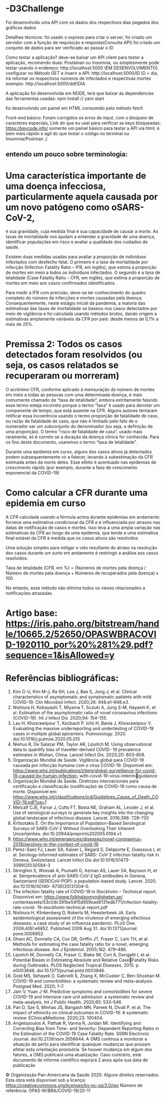 # -D3Challenge
Foi desenvolvido uma API com os dados dos respectivos dias pegados dos gráficos dados

Detalhes técnicos: 
foi usado o express para criar o server, 
foi criado um servidor com a função de requisição e resposta(Consulta API) 
foi criado um conjunto de dados para ser verificado ao passar o ID

Como testar a aplicação? 
deve-se baixar um  API client para  testar a aplicação, recomendo duas: Postaman ou Insomnia, ou simplesmente pode testar usando o endereço:  http://localhost:5000 (EM DESENVOLVIMENTO).
configurar no Método GET e inserir a API: 
      http://localhost:5000/ID
      ID = dia, irá retornar os respectivos números de infectados e respectivas mortes
      exemplo: 
      http://localhost:5000/ddf/DIA


A aplicação foi desenvolvida em NODE, terá que baixar ás dependencias das ferramentas usadas: 
npm install //  yarn start

foi desenvolvido um painel em HTML consumido pelo método fetch

Front-end básico: 
Foram corrigidos os erros de input, com o bloqueio de caracteres especiais, 
Link do que eu usei para verificar as keys bloqueadas: https://keycode.info/
somente um painel básico para testar a API via html, é bem mais rápido e agil do que testar o código no terminal ou Insomnia/Postman ;)

## entendo um pouco sobre terminologia: 

# Uma característica importante de uma doença infecciosa, particularmente aquela causada por um novo patógeno como oSARS-CoV-2, 
é sua gravidade, cuja medida final é sua capacidade de causar a morte. As taxas de mortalidade nos ajudam a entender a gravidade 
de uma doença, identificar populações em risco e avaliar a qualidade dos cuidados de saúde.

Existem duas medidas usadas para avaliar a proporção de indivíduos infectados com desfecho fatal. O primeiro é a taxa de mortalidade por infecção (Infection Fatality Ratio – IFR, em inglês), que estima a proporção de mortes em meio a todos os indivíduos 
infectados. O segundo é a taxa de letalidade (Case Fatality Ratio – CFR, em inglês), que estima a proporção de mortes em meio 
aos casos confirmados identificados.

Para medir a IFR com precisão, deve-se ter conhecimento do quadro completo do número de infecções e mortes causadas pela doença. Consequentemente, neste estágio inicial da pandemia, a maioria das estimativas das taxas de mortalidade se baseou nos casos 
detectados por meio de vigilância e foi calculada usando métodos brutos, dando origem a estimativas amplamente variáveis da CFR 
por país: desde menos de 0,1% a mais de 25%.

# Premissa 2: Todos os casos detectados foram resolvidos (ou seja, os casos relatados se recuperaram ou morreram)

O acrônimo CFR, conforme aplicado à mensuração do número de mortes em meio a todas as pessoas com uma determinada doença,
é mais comumente chamado de “taxa de letalidade”, embora estritamente falando esse termo esteja incorreto porque o termo “taxa”
é usado para denotar um componente de tempo, que está ausente na CFR. Alguns autores tentaram retificar essa incoerência usando
o termo proporção de fatalidade de caso, ou razão de fatalidade de caso, que não é limitado pelo fato de o numerador ser um subconjunto do denominador (ou seja, a definição de uma proporção). O termo “risco de fatalidade de caso”, usado mais raramente, só é correto se a duração da doença clínica for conhecida. Para os fins deste documento, usaremos o termo “taxa de letalidade”.

Durante uma epidemia em curso, alguns dos casos ativos já detectados podem subsequentemente vir a falecer, levando à subestimação da CFR estimada antes da morte deles. Esse efeito é acentuado nas epidemias de crescimento rápido (por exemplo, durante 
a fase de crescimento exponencial da COVID-19)

# Como calcular a CFR durante uma epidemia em curso


A CFR calculada usando a fórmula acima durante epidemias em andamento fornece uma estimativa condicional da CFR e é influenciada por atrasos nas datas de notificação de casos e mortes. Isso leva a uma ampla variação nas estimativas da CFR ao longo de uma epidemia, que tende a uma estimativa final estável da CFR à medida que os casos ativos são resolvidos

Uma solução simples para mitigar o viés resultante do atraso na resolução dos casos durante um surto em andamento é restringir a 
análise aos casos resolvidos:

Taxa de letalidade (CFR, em %) = (Números de mortes pela doença / Número de mortes pela doença + Números de recuperados pela doença) x 100

No entanto, esse método não elimina todos os vieses relacionados a notificações atrasadas.



# Artigo base: https://iris.paho.org/bitstream/handle/10665.2/52650/OPASWBRACOVID-1920110_por%20%281%29.pdf?sequence=1&isAllowed=y

# Referências bibliográficas: 
1. Kim G-U, Kim M-J, Ra SH, Lee J, Bae S, Jung J, et al. Clinical characteristics of asymptomatic and symptomatic patients with mild 
COVID-19. Clin Microbiol Infect. 2020;26: 948.e1–948.e3.
2. Nishiura H, Kobayashi T, Miyama T, Suzuki A, Jung S-M, Hayashi K, et al. Estimation of the asymptomatic ratio of novel coronavirus 
infections (COVID-19). Int J Infect Dis. 2020;94: 154–155.
3. Lau H, Khosrawipour T, Kocbach P, Ichii H, Bania J, Khosrawipour V. Evaluating the massive underreporting and undertesting of 
COVID-19 cases in multiple global epicenters. Pulmonology. 2020. doi:10.1016/j.pulmoe.2020.05.015
4. Niehus R, De Salazar PM, Taylor AR, Lipsitch M. Using observational data to quantify bias of traveller-derived COVID- 19 prevalence 
estimates in Wuhan, China. Lancet Infect Dis. 2020;20: 803–808.
5. Organização Mundial de Saúde. Vigilância global para COVID-19 causada por infecção humana com o vírus COVID-19. Disponível 
em: https://www.who.int/publications/i/item/global-surveillance-for-covid-19-caused-by-human-infection- with-covid-19-virus-interimguidance
6. Organização Mundial da Saúde. Diretrizes internacionais para certificação e classificação (codificação) de COVID-19 como causa de 
morte. Disponível em: https://www.who.int/classifications/icd/Guidelines_Cause_of_Death_COVID-19.pdf?ua=1
7. Metcalf CJE, Farrar J, Cutts FT, Basta NE, Graham AL, Lessler J, et al. Use of serological surveys to generate key insights into the 
changing global landscape of infectious disease. Lancet. 2016;388: 728–730
8. Kritsotakis E. On the Importance of Population-Based Serological Surveys of SARS-CoV-2 Without Overlooking Their Inherent 
Uncertainties. doi:10.20944/preprints202005.0194.v1.
9. https://www.who.int/emergencies/diseases/novel-coronavirus-2019/serology-in-the-context-of-covid-19
10. Perez-Saez FJ, Lauer SA, Kaiser L, Regard S, Delaporte E, Guessous I, et al. Serology-informed estimates of SARS- CoV-2 infection 
fatality risk in Geneva, Switzerland. Lancet Infect Dis doi:10.1016/S1473-3099(20)30584-3
11. Stringhini S, Wisniak A, Piumatti G, Azman AS, Lauer SA, Baysson H, et al. Seroprevalence of anti-SARS-CoV-2 IgG antibodies in 
Geneva, Switzerland (SEROCoV-POP): a population-based study. Lancet. 2020. doi:10.1016/S0140- 6736(20)31304-0.
12. The infection fatality rate of COVID-19 in Stockholm – Technical report. Disponível em: https://www.folkhalsomyndigheten.se/
contentassets/53c0dc391be54f5d959ead9131edb771/infection-fatality-rate-covid- 19-stockholm-technical-report.pdf
13. Nishiura H, Klinkenberg D, Roberts M, Heesterbeek JA. Early epidemiological assessment of the virulence of emerging infectious 
diseases: a case study of an influenza pandemic. PLoS One. 2009;4(8):e6852. Published 2009 Aug 31. doi:10.1371/journal.
pone.0006852.
14. Ghani AC, Donnelly CA, Cox DR, Griffin JT, Fraser C, Lam TH, et al. Methods for estimating the case fatality ratio for a novel, 
emerging infectious disease. Am J Epidemiol. 2005;162: 479–486.
15. Lipsitch M, Donnelly CA, Fraser C, Blake IM, Cori A, Dorigatti I, et al. Potential Biases in Estimating Absolute and Relative CaseFatality Risks during Outbreaks. PLOS Neglected Tropical Diseases. 2015. p. e0003846. doi:10.1371/journal.pntd.0003846.
16. Gold MS, Sehayek D, Gabrielli S, Zhang X, McCusker C, Ben-Shoshan M. COVID-19 and comorbidities: a systematic review and 
meta-analysis. Postgrad Med. 2020; 1–7.
17. Jain V, Yuan J-M. Predictive symptoms and comorbidities for severe COVID-19 and intensive care unit admission: a systematic review 
and meta-analysis. Int J Public Health. 2020;65: 533–546.
18. Pan D, Sze S, Minhas JS, Bangash MN, Pareek N, Divall P, et al. The impact of ethnicity on clinical outcomes in COVID-19: A 
systematic review. EClinicalMedicine. 2020;23: 100404.
19. Angelopoulos A, Pathak R, Varma R, Jordan MI. Identifying and Correcting Bias from Time- and Severity- Dependent Reporting Rates 
in the Estimation of the COVID-19 Case Fatality Rate. SSRN Electronic Journal. doi:10.2139/ssrn.3556644.
A OMS continua a monitorar a situação de perto para identificar quaisquer mudanças que possam afetar esta orientação provisória. 
Se houver mudança em algum dos fatores, a OMS publicará uma atualização. Caso contrário, este documento de informe científico 
expirará 2 anos após sua data de publicação

© Organização Pan-Americana da Saúde 2020. 
Alguns direitos reservados. Esta obra está disponível sob a licença: https://creativecommons.org/licenses/by-nc-sa/3.0/igo
Número de referência: OPAS-W/BRA/COVID-19/20-11

